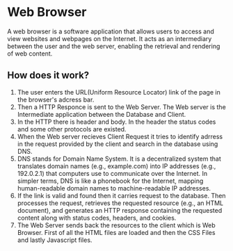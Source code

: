 # Web Browser

A web browser is a software application that allows users to access and view websites and webpages on the Internet. It acts as an intermediary between the user and the web server, enabling the retrieval and rendering of web content.

## How does it work?

<ol>
    <li>The user enters the URL(Uniform Resource Locator) link of the page in the browser's adcress bar.</li>
    <li>Then a HTTP Responce is sent to the Web Server. The Web server is the Intermediate application between the Database and Client.</li>
    <li>In the HTTP there is header and body. In the header the status codes and some other protocols are existed.</li>
    <li>When the Web server recieves Client Request it tries to identify adrress in the request provided by the client and search in the database using DNS.</li>
    <li>DNS stands for Domain Name System. It is a decentralized system that translates domain names (e.g., example.com) into IP addresses (e.g., 192.0.2.1) that computers use to communicate over the Internet. In simpler terms, DNS is like a phonebook for the Internet, mapping human-readable domain names to machine-readable IP addresses.</li>
    <li>If the link is valid and found then it carries request to the database. Then processes the request, retrieves the requested resource (e.g., an HTML document), and generates an HTTP response containing the requested content along with status codes, headers, and cookies.</li>
    <li>The Web Server sends back the resources to the client which is Web Browser. First of all the HTML files are loaded and then the CSS Files and lastly Javascript files.</li>
</ol>
